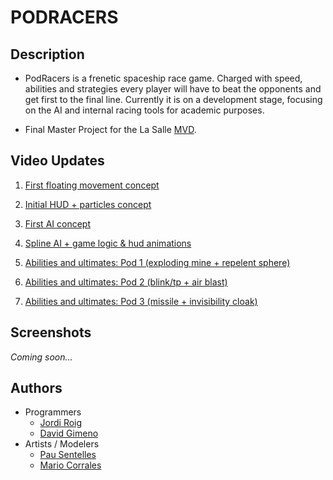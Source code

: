 # PODRACERS

## Description
* PodRacers is a frenetic spaceship race game. Charged with speed, abilities and strategies every player will have to beat the opponents and get first to the final line. Currently it is on a development stage, focusing on the AI and internal racing tools for academic purposes.

* Final Master Project for the La Salle [MVD](https://www.salleurl.edu/es/estudios/master-en-desarrollo-avanzado-de-videojuegos).

## Video Updates
1. [First floating movement concept](https://www.youtube.com/watch?v=22S-4XeMCKA&feature=youtu.be&ab_channel=jroig24)

2. [Initial HUD + particles concept](https://youtu.be/srFM--s9nmc)

3. [First AI concept](https://www.youtube.com/watch?v=7S8-gwPW1DE)

4. [Spline AI + game logic & hud animations](https://www.youtube.com/watch?v=-DOyXT_bqfw)

5. [Abilities and ultimates: Pod 1 (exploding mine + repelent sphere)](https://www.youtube.com/watch?v=2EnDNp89AME)

6. [Abilities and ultimates: Pod 2 (blink/tp + air blast)](https://www.youtube.com/watch?v=dRjgJe9ry44)

7. [Abilities and ultimates: Pod 3 (missile + invisibility cloak)](https://www.youtube.com/watch?v=L2CjZWWYXAE)

## Screenshots
*Coming soon...*

## Authors
* Programmers
  * [Jordi Roig](https://github.com/jroig24)
  * [David Gimeno](https://github.com/daliife)
* Artists / Modelers
  * [Pau Sentelles]()
  * [Mario Corrales]()
